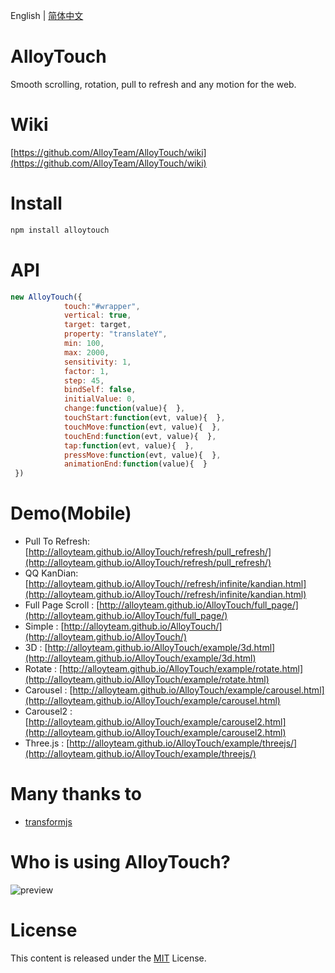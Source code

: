 ﻿English | [简体中文](./README_CN.md)

# AlloyTouch

Smooth scrolling, rotation, pull to refresh and any motion for the web.

# Wiki

[https://github.com/AlloyTeam/AlloyTouch/wiki](https://github.com/AlloyTeam/AlloyTouch/wiki)

# Install
```js
npm install alloytouch
```

# API
```js
new AlloyTouch({
            touch:"#wrapper",
            vertical: true,
            target: target, 
            property: "translateY", 
            min: 100, 
            max: 2000, 
            sensitivity: 1,
            factor: 1,
            step: 45,
            bindSelf: false,
            initialValue: 0,
            change:function(value){  },
            touchStart:function(evt, value){  },
            touchMove:function(evt, value){  },
            touchEnd:function(evt, value){  },
            tap:function(evt, value){  },
			pressMove:function(evt, value){  },
            animationEnd:function(value){  } 
 })
```
# Demo(Mobile)
- Pull To Refresh: [http://alloyteam.github.io/AlloyTouch/refresh/pull_refresh/](http://alloyteam.github.io/AlloyTouch/refresh/pull_refresh/)
- QQ KanDian: [http://alloyteam.github.io/AlloyTouch//refresh/infinite/kandian.html](http://alloyteam.github.io/AlloyTouch//refresh/infinite/kandian.html)
- Full Page Scroll : [http://alloyteam.github.io/AlloyTouch/full_page/](http://alloyteam.github.io/AlloyTouch/full_page/)
- Simple : [http://alloyteam.github.io/AlloyTouch/](http://alloyteam.github.io/AlloyTouch/)
- 3D : [http://alloyteam.github.io/AlloyTouch/example/3d.html](http://alloyteam.github.io/AlloyTouch/example/3d.html)
- Rotate : [http://alloyteam.github.io/AlloyTouch/example/rotate.html](http://alloyteam.github.io/AlloyTouch/example/rotate.html)
- Carousel : [http://alloyteam.github.io/AlloyTouch/example/carousel.html](http://alloyteam.github.io/AlloyTouch/example/carousel.html)
- Carousel2 : [http://alloyteam.github.io/AlloyTouch/example/carousel2.html](http://alloyteam.github.io/AlloyTouch/example/carousel2.html)
- Three.js : [http://alloyteam.github.io/AlloyTouch/example/threejs/](http://alloyteam.github.io/AlloyTouch/example/threejs/)

# Many thanks to 
- [transformjs](http://alloyteam.github.io/AlloyTouch/transformjs/)

# Who is using AlloyTouch?

![preview](http://sqimg.qq.com/qq_product_operations/im/qqlogo/imlogo.png)

# License
This content is released under the [MIT](http://opensource.org/licenses/MIT) License.
